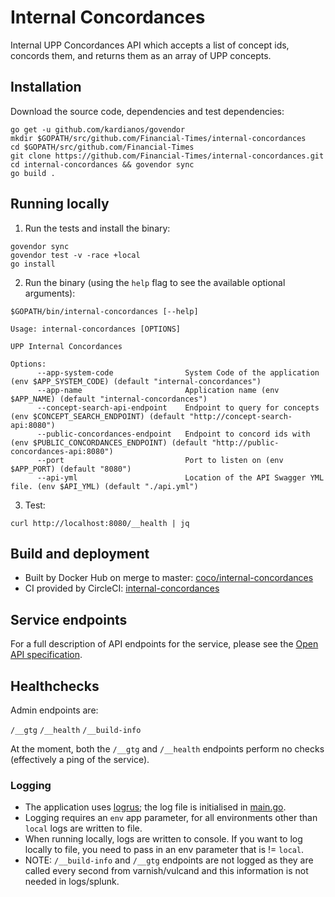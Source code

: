 # Internal Concordances

Internal UPP Concordances API which accepts a list of concept ids, concords them, and returns them as an array of UPP concepts.

## Installation

Download the source code, dependencies and test dependencies:

```
go get -u github.com/kardianos/govendor
mkdir $GOPATH/src/github.com/Financial-Times/internal-concordances
cd $GOPATH/src/github.com/Financial-Times
git clone https://github.com/Financial-Times/internal-concordances.git
cd internal-concordances && govendor sync
go build .
```

## Running locally

1. Run the tests and install the binary:

```
govendor sync
govendor test -v -race +local
go install
```

2. Run the binary (using the `help` flag to see the available optional arguments):

```
$GOPATH/bin/internal-concordances [--help]

Usage: internal-concordances [OPTIONS]

UPP Internal Concordances

Options:
      --app-system-code                System Code of the application (env $APP_SYSTEM_CODE) (default "internal-concordances")
      --app-name                       Application name (env $APP_NAME) (default "internal-concordances")
      --concept-search-api-endpoint    Endpoint to query for concepts (env $CONCEPT_SEARCH_ENDPOINT) (default "http://concept-search-api:8080")
      --public-concordances-endpoint   Endpoint to concord ids with (env $PUBLIC_CONCORDANCES_ENDPOINT) (default "http://public-concordances-api:8080")
      --port                           Port to listen on (env $APP_PORT) (default "8080")
      --api-yml                        Location of the API Swagger YML file. (env $API_YML) (default "./api.yml")
```

3. Test:

```
curl http://localhost:8080/__health | jq
```

## Build and deployment

* Built by Docker Hub on merge to master: [coco/internal-concordances](https://hub.docker.com/r/coco/internal-concordances/)
* CI provided by CircleCI: [internal-concordances](https://circleci.com/gh/Financial-Times/internal-concordances)

## Service endpoints

For a full description of API endpoints for the service, please see the [Open API specification](./api/api.yml).

## Healthchecks

Admin endpoints are:

`/__gtg`
`/__health`
`/__build-info`

At the moment, both the `/__gtg` and `/__health` endpoints perform no checks (effectively a ping of the service).

### Logging

* The application uses [logrus](https://github.com/sirupsen/logrus); the log file is initialised in [main.go](main.go).
* Logging requires an `env` app parameter, for all environments other than `local` logs are written to file.
* When running locally, logs are written to console. If you want to log locally to file, you need to pass in an env parameter that is != `local`.
* NOTE: `/__build-info` and `/__gtg` endpoints are not logged as they are called every second from varnish/vulcand and this information is not needed in logs/splunk.
